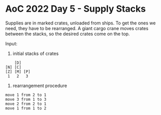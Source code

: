 # AoC 2022 Day 5 - Supply Stacks

Supplies are in marked crates, unloaded from ships. To get the ones we need, they have to be rearranged. A giant cargo crane moves crates between the stacks, so the desired crates come on the top.

Input: 

1. initial stacks of crates
```
    [D]
[N] [C]
[Z] [M] [P]
 1   2   3
 ```

1. rearrangement procedure

```
move 1 from 2 to 1
move 3 from 1 to 3
move 2 from 2 to 1
move 1 from 1 to 2
```

